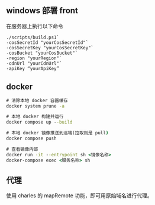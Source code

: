 ## windows 部署 front

在服务器上执行以下命令

```powerShall
./scripts/build.ps1`
-cosSecretId "yourCosSecretId"`
-cosSecretKey "yourCosSecretKey"`
-cosBucket "yourCosBucket"`
-region "yourRegion"`
-cdnUrl "yourCdnUrl"`
-apiKey “yourApiKey”
```

## docker

```cmd
# 清除本地 docker 容器缓存
docker system prune -a

# 本地 docker 构建并运行
docker compose up --build

# 本地 docker 镜像推送到远端(拉取则是 pull)
docker compose push

# 查看镜像内部
docker run -it --entrypoint sh <镜像名称>
docker-compose exec <服务名称> sh
```

## 代理

使用 charles 的 mapRemote 功能，即可用原始域名进行代理。

